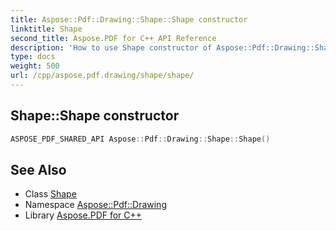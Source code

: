 ```yaml
---
title: Aspose::Pdf::Drawing::Shape::Shape constructor
linktitle: Shape
second_title: Aspose.PDF for C++ API Reference
description: 'How to use Shape constructor of Aspose::Pdf::Drawing::Shape class in C++.'
type: docs
weight: 500
url: /cpp/aspose.pdf.drawing/shape/shape/
---
```

## Shape::Shape constructor




```cpp
ASPOSE_PDF_SHARED_API Aspose::Pdf::Drawing::Shape::Shape()
```

## See Also

* Class [Shape](../)
* Namespace [Aspose::Pdf::Drawing](../../)
* Library [Aspose.PDF for C++](../../../)
